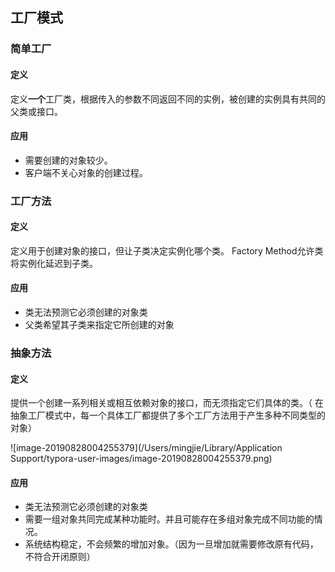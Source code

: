 ## 工厂模式

### 简单工厂

#### 定义

定义**一个**工厂类，根据传入的参数不同返回不同的实例，被创建的实例具有共同的父类或接口。

#### 应用

- 需要创建的对象较少。
- 客户端不关心对象的创建过程。



### 工厂方法

#### 定义

定义用于创建对象的接口，但让子类决定实例化哪个类。 Factory Method允许类将实例化延迟到子类。

#### 应用

- 类无法预测它必须创建的对象类
- 父类希望其子类来指定它所创建的对象



### 抽象方法

#### 定义

提供一个创建一系列相关或相互依赖对象的接口，而无须指定它们具体的类。（ 在抽象工厂模式中，每一个具体工厂都提供了多个工厂方法用于产生多种不同类型的对象）

![image-20190828004255379](/Users/mingjie/Library/Application Support/typora-user-images/image-20190828004255379.png)

#### 应用

- 类无法预测它必须创建的对象类
- 需要一组对象共同完成某种功能时。并且可能存在多组对象完成不同功能的情况。
- 系统结构稳定，不会频繁的增加对象。（因为一旦增加就需要修改原有代码，不符合开闭原则）